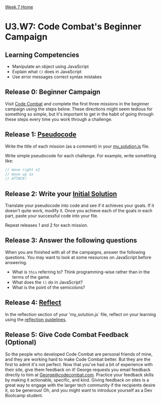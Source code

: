 [Week 7 Home](../)
# U3.W7: Code Combat's Beginner Campaign


## Learning Competencies
- Manipulate an object using JavaScript
- Explain what `()` does in JavaScript
- Use error messages correct syntax mistakes


## Release 0: Beginner Campaign
Visit [Code Combat](http://codecombat.com/play) and complete the first three missions in the beginner campaign using the steps below. These directions might seem tedious for something so simple, but it's important to get in the habit of going through these steps every time you work through a challenge.

## Release 1: [Pseudocode](https://github.com/Devbootcamp/phase-0-handbook/blob/master/coding-references/pseudocode.md)
Write the title of each mission (as a comment) in your [my_solution.js](./my_solution.js) file.

Write simple pseudocode for each challenge. For example, write something like:

```javascript
// move right x2
// move up 1x
// ATTACK!
```

## Release 2: Write your [Initial Solution](https://github.com/Devbootcamp/phase-0-handbook/blob/master/coding-references/initial-solution.md)
Translate your pseudocode into code and see if it achieves your goals. If it doesn't quite work, modify it. Once you achieve each of the goals in each part, paste your successful code into your file.

Repeat releases 1 and 2 for each mission.

## Release 3: Answer the following questions
When you are finished with all of the campaigns, answer the following questions. You may want to look at some resources on JavaScript before answering.
  - What is `this` referring to? Think programming-wise rather than in the terms of the game.
  - What does the `()` do in JavaScript?
  - What is the point of the semicolons?

## Release 4: [Reflect](https://github.com/Devbootcamp/phase-0-handbook/blob/master/coding-references/reflection-guidelines.md)
In the reflection section of your 'my_solution.js` file, reflect on your learning using the [reflection guidelines](https://github.com/Devbootcamp/phase-0-handbook/blob/master/coding-references/reflection-guidelines.md).

## Release 5: Give Code Combat Feedback (Optional)
So the people who developed Code Combat are personal friends of mine, and they are working hard to make Code Combat better. But they are the first to admit it's not perfect. Now that you've had a bit of experience with their site, give them feedback on it! George requests you email feedback directly to him at <George@codecombat.com>. Practice your feedback skills by making it actionable, specific, and kind. Giving feedback on sites is a great way to engage with the larger tech community if the recipients desire it, so be generous! Oh, and you might want to introduce yourself as a Dev Bootcamp student.





